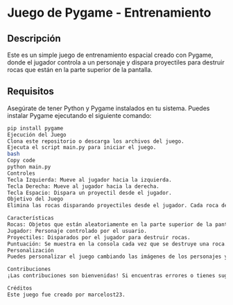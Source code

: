 # Juego de Pygame - Entrenamiento

## Descripción
Este es un simple juego de entrenamiento espacial creado con Pygame, donde el jugador controla a un personaje y dispara proyectiles para destruir rocas que están en la parte superior de la pantalla.

## Requisitos
Asegúrate de tener Python y Pygame instalados en tu sistema. Puedes instalar Pygame ejecutando el siguiente comando:

```bash
pip install pygame
Ejecución del Juego
Clona este repositorio o descarga los archivos del juego.
Ejecuta el script main.py para iniciar el juego.
bash
Copy code
python main.py
Controles
Tecla Izquierda: Mueve al jugador hacia la izquierda.
Tecla Derecha: Mueve al jugador hacia la derecha.
Tecla Espacio: Dispara un proyectil desde el jugador.
Objetivo del Juego
Elimina las rocas disparando proyectiles desde el jugador. Cada roca destruida suma puntos. El juego termina cuando todas las rocas son destruidas.

Características
Rocas: Objetos que están aleatoriamente en la parte superior de la pantalla.
Jugador: Personaje controlado por el usuario.
Proyectiles: Disparados por el jugador para destruir rocas.
Puntuación: Se muestra en la consola cada vez que se destruye una roca.
Personalización
Puedes personalizar el juego cambiando las imágenes de los personajes y ajustando parámetros en el script, como la velocidad de movimiento y la velocidad de los proyectiles.

Contribuciones
¡Las contribuciones son bienvenidas! Si encuentras errores o tienes sugerencias de mejoras, por favor crea un issue o una pull request.

Créditos
Este juego fue creado por marcelost23.
